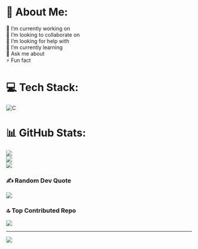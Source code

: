 # 💫 About Me:
🔭 I’m currently working on<br>👯 I’m looking to collaborate on<br>🤝 I’m looking for help with<br>🌱 I’m currently learning<br>💬 Ask me about<br>⚡ Fun fact


# 💻 Tech Stack:
![C](https://img.shields.io/badge/c-%2300599C.svg?style=for-the-badge&logo=c&logoColor=white)
# 📊 GitHub Stats:
![](https://github-readme-stats.vercel.app/api?username=AnushriAdapawar29&theme=dark&hide_border=false&include_all_commits=false&count_private=false)<br/>
![](https://github-readme-streak-stats.herokuapp.com/?user=AnushriAdapawar29&theme=dark&hide_border=false)<br/>
![](https://github-readme-stats.vercel.app/api/top-langs/?username=AnushriAdapawar29&theme=dark&hide_border=false&include_all_commits=false&count_private=false&layout=compact)

### ✍️ Random Dev Quote
![](https://quotes-github-readme.vercel.app/api?type=horizontal&theme=radical)

### 🔝 Top Contributed Repo
![](https://github-contributor-stats.vercel.app/api?username=AnushriAdapawar29&limit=5&theme=dark&combine_all_yearly_contributions=true)

---
[![](https://visitcount.itsvg.in/api?id=AnushriAdapawar29&icon=0&color=0)](https://visitcount.itsvg.in)

<!-- Proudly created with GPRM ( https://gprm.itsvg.in ) -->
